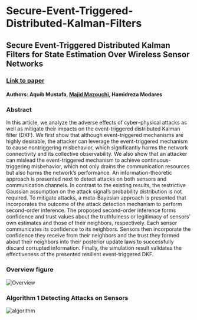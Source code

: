 # Secure-Event-Triggered-Distributed-Kalman-Filters
## Secure Event-Triggered Distributed Kalman Filters for State Estimation Over Wireless Sensor Networks

### [Link to paper](https://ieeexplore.ieee.org/abstract/document/9851668)

#### Authors: Aquib Mustafa, [Majid Mazouchi](https://majid-mazouchi.github.io/), Hamidreza Modares
### Abstract
In this article, we analyze the adverse effects of cyber–physical attacks as well as mitigate their impacts on the event-triggered distributed Kalman filter (DKF). We first show that although event-triggered mechanisms are highly desirable, the attacker can leverage the event-triggered mechanism to cause nontriggering misbehavior, which significantly harms the network connectivity and its collective observability. We also show that an attacker can mislead the event-triggered mechanism to achieve continuous-triggering misbehavior, which not only drains the communication resources but also harms the network’s performance. An information-theoretic approach is presented next to detect attacks on both sensors and communication channels. In contrast to the existing results, the restrictive Gaussian assumption on the attack signal’s probability distribution is not required. To mitigate attacks, a meta-Bayesian approach is presented that incorporates the outcome of the attack detection mechanism to perform second-order inference. The proposed second-order inference forms confidence and trust values about the truthfulness or legitimacy of sensors’ own estimates and those of their neighbors, respectively. Each sensor communicates its confidence to its neighbors. Sensors then incorporate the confidence they receive from their neighbors and the trust they formed about their neighbors into their posterior update laws to successfully discard corrupted information. Finally, the simulation result validates the effectiveness of the presented resilient event-triggered DKF.

### Overview figure
![Overview](https://github.com/majid-mazouchi/majid-mazouchi.github.io/blob/main/assets/img/SecEvKalPrj.png)

### Algorithm 1 Detecting Attacks on Sensors
![algorithm](https://github.com/majid-mazouchi/majid-mazouchi.github.io/blob/main/assets/img/Alg1SecEventDKF.png)

